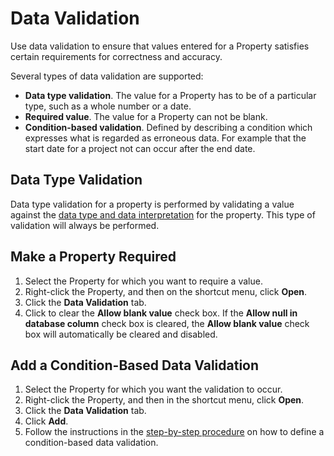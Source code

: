 # Data Validation

Use data validation to ensure that values entered for a Property satisfies certain requirements for correctness and accuracy.

Several types of data validation are supported:

*   **Data type validation**. The value for a Property has to be of a particular type, such as a whole number or a date.
*   **Required value**. The value for a Property can not be blank.
*   **Condition-based validation**. Defined by describing a condition which expresses what is regarded as erroneous data. For example that the start date for a project not can occur after the end date.


## Data Type Validation

Data type validation for a property is performed by validating a value against the [data type and data interpretation](general-settings.md "General Settings") for the property. This type of validation will always be performed.



## Make a Property Required

1.  Select the Property for which you want to require a value.
2.  Right-click the Property, and then on the shortcut menu, click **Open**.
3.  Click the **Data Validation** tab.
4.  Click to clear the **Allow blank value** check box. If the **Allow null in database column** check box is cleared, the **Allow blank value** check box will automatically be cleared and disabled.



## Add a Condition-Based Data Validation

1.  Select the Property for which you want the validation to occur.
2.  Right-click the Property, and then in the shortcut menu, click **Open**.
3.  Click the **Data Validation** tab.
4.  Click **Add**.
5.  Follow the instructions in the [step-by-step procedure](specifying-a-conditionbased-data-validation.md "Specifying a Condition-Based Data Validation") on how to define a condition-based data validation.

